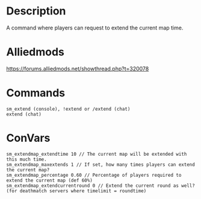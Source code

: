 # Description
A command where players can request to extend the current map time.

# Alliedmods
https://forums.alliedmods.net/showthread.php?t=320078

# Commands
```
sm_extend (console), !extend or /extend (chat)
extend (chat)
```

# ConVars
```
sm_extendmap_extendtime 10 // The current map will be extended with this much time.
sm_extendmap_maxextends 1 // If set, how many times players can extend the current map?
sm_extendmap_percentage 0.60 // Percentage of players required to extend the current map (def 60%)
sm_extendmap_extendcurrentround 0 // Extend the current round as well? (for deathmatch servers where timelimit = roundtime)
```
